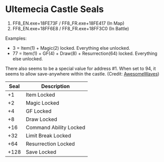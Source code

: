 # Ultemecia Castle Seals
1. FF8_EN.exe+18FE73F / FF8_FR.exe+18FE417 (In Map)
2. FF8_EN.exe+18FF6E8 / FF8_FR.exe+18FF3C0 (In Battle)

Examples:
* 3 = Item(1) + Magic(2) locked. Everything else unlocked.
* 77 = Item(1) + GF(4) + Draw(8) + Resurrection(64) locked. Everything else unlocked.

There also seems to be a special value for address #1. When set to 94, it seems to allow save-anywhere within the castle. (Credit: [AwesomeWaves](https://twitch.tv/awesomewaves))


|Seal|Description|
|-------|-----------|
|+1|Item Locked|
|+2|Magic Locked|
|+4|GF Locked|
|+8|Draw Locked|
|+16|Command Ability Locked|
|+32|Limit Break Locked|
|+64|Resurrection Locked|
|+128|Save Locked|
